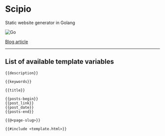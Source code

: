 # Scipio

Static website generator in Golang

![Go](https://github.com/lchsk/scipio/workflows/Go/badge.svg)

[Blog article](https://lchsk.com/static-websites-in-golang-and-rust.html)

---

## List of available template variables

```
{{description}}

{{keywords}}

{{title}}

{{posts-begin}}
{{post_link}}
{{post_date}}
{{posts-end}}

{{@<page-slug>}}

{{#include <template.html>}}


```
